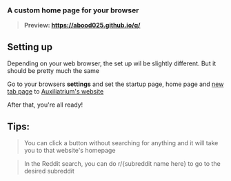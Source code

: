 
### A custom home page for your browser

> **Preview: https://abood025.github.io/q/**

## Setting up
Depending on your web browser, the set up wil be slightly different. But it should be pretty much the same

Go to your browsers **settings** and set the startup page, home page and [new tab page](https://chrome.google.com/webstore/detail/new-tab-redirect/icpgjfneehieebagbmdbhnlpiopdcmna/) to [Auxiliatrium's website](https://spectrixofficial.github.io/Auxiliatrium/)

After that, you're all ready!

## Tips:
> You can click a button without searching for anything and it will take you to that website's homepage

> In the Reddit search, you can do r/{subreddit name here} to go to the desired subreddit

##
